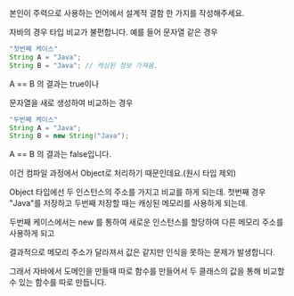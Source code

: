 본인이 주력으로 사용하는 언어에서 설계적 결함 한 가지를 작성해주세요.

자바의 경우 타입 비교가 불편합니다.
예를 들어 문자열 같은 경우

```java
"첫번째 케이스"
String A = "Java";
String B = "Java"; // 캐싱된 정보 가져옴.
```

A == B 의 결과는 true이나

문자열을 새로 생성하여 비교하는 경우

```java
"두번째 케이스"
String A = "Java";
String B = new String("Java");
```

A == B 의 결과는 false입니다.

이건 컴파일 과정에서 Object로 처리하기 때문인데요.(원시 타입 제외)

Object 타입에선 두 인스턴스의 주소를 가지고 비교를 하게 되는데. 첫번째 경우 "Java"를 저장하고 두번째 저장할 때는 캐싱된 메모리를 사용하게 되는데. 

두번째 케이스에서는 new 를 통하여 새로운 인스턴스를 할당하여 다른 메모리 주소를 사용하게 되고

결과적으로 메모리 주소가 달라져서 값은 같지만 인식을 못하는 문제가 발생합니다. 



그래서 자바에서 도메인을 만들때 따로 함수를 만들어서 두 클래스의 값을 통해 비교할 수 있는 함수를 따로 만듭니다. 





